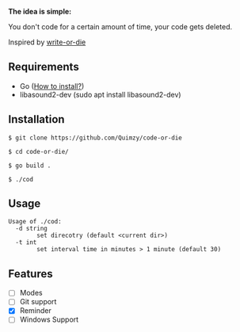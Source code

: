 <b> The idea is simple: </b>

You don't code for a certain amount of time, your code gets deleted.

Inspired by <a href="https://writeordie.com/">write-or-die </a>

## Requirements

- Go (<a href="https://go.dev/doc/install">How to install?</a>)
- libasound2-dev (sudo apt install libasound2-dev)


## Installation

```
$ git clone https://github.com/Quimzy/code-or-die

$ cd code-or-die/

$ go build .

$ ./cod

```

## Usage

```
Usage of ./cod:
  -d string
        set direcotry (default <current dir>)
  -t int
        set interval time in minutes > 1 minute (default 30)

```
## Features

- [ ] Modes
- [ ] Git support
- [X] Reminder
- [ ] Windows Support
